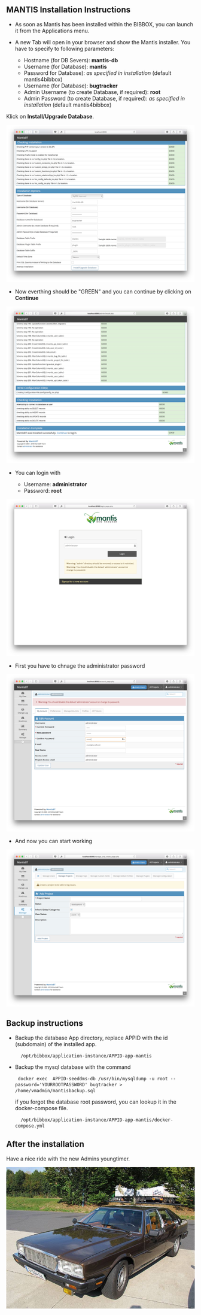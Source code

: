 ## MANTIS Installation Instructions 

* As soon as Mantis has been installed within the BIBBOX, you can launch it from the Applications menu.

* A new Tab will open in your browser and show the Mantis installer. You have to specify to following parameters:

    * Hostname (for DB Severs): **mantis-db**
    * Username (for Database): **mantis**
    * Password for Database): _as specified in installation_ (default mantis4bibbox)
    * Username (for Database): **bugtracker**
    * Admin Username (to create Database, if required): **root**
    * Admin Password (to create Database, if required): _as specified in installation_ (default mantis4bibbox)

Klick on **Install/Upgrade Database**.

![SCREEN1](screen-01.jpg)

* Now everthing should be "GREEN" and you can continue by clicking on **Continue**

![SCREEN2](screen-02.jpg)

* You can login with 

   * Username: **administrator**
   * Password: **root**
 
![SCREEN3](screen-03.jpg)

* First you have to chnage the administrator password

![SCREEN4](screen-04.jpg)

* And now you can start working

![SCREEN5](screen-05.jpg)


## Backup instructions

* Backup the database App directory, replace APPID with the id (subdomain) of the installed app. 

        /opt/bibbox/application-instance/APPID-app-mantis
                
* Backup the mysql database with the command
       
       docker exec  APPID-seeddms-db /usr/bin/mysqldump -u root --password='YOURROOTPASSWORD' bugtracker > /home/vmadmin/mantisbackup.sql

   if you forgot the database root password, you can lookup it in the docker-compose file. 
   
        /opt/bibbox/application-instance/APPID-app-mantis/docker-compose.yml

## After the installation

Have a nice ride with the new Admins youngtimer.

![FINAL](install-screen-final.jpg)
